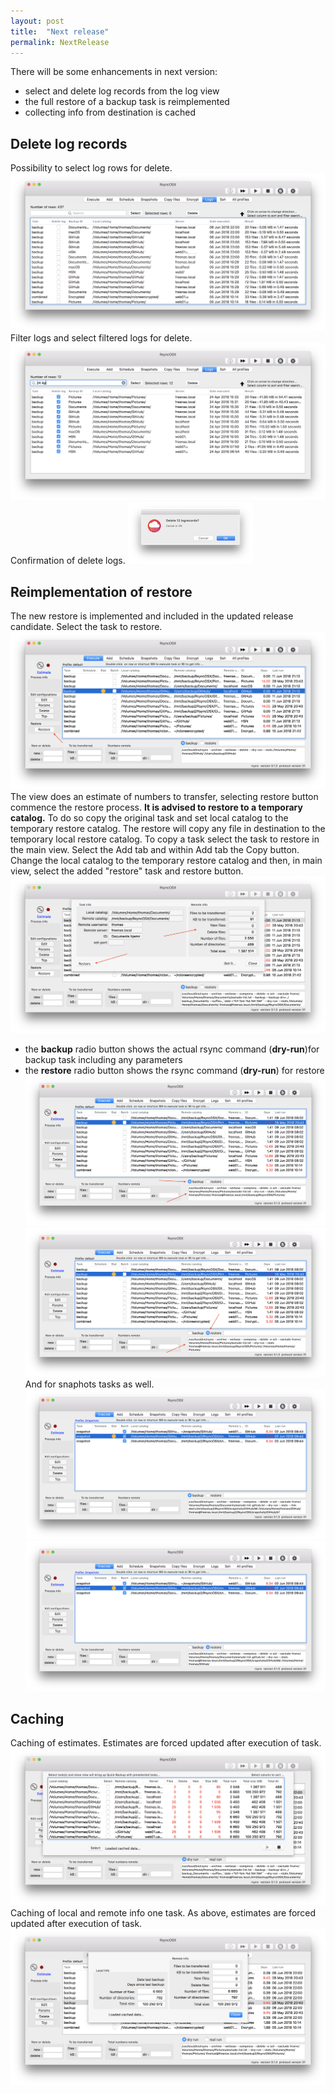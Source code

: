 ```yaml
---
layout: post
title:  "Next release"
permalink: NextRelease
---
```

There will be some enhancements in next version:
- select and delete log records from the log view
- the full restore of a backup task is reimplemented
- collecting info from destination is cached

## Delete log records
Possibility to select log rows for delete.
![](/images/RsyncOSX/v5.4.0/nr3.png)
Filter logs and select filtered logs for delete.
![](/images/RsyncOSX/v5.4.0/nr4.png)
Confirmation of delete logs.
![](/images/RsyncOSX/v5.4.0/nr5.png)

## Reimplementation of restore
The new restore is implemented and included in the updated release candidate.
Select the task to restore.
![](/images/RsyncOSX/v5.4.0/restore1.png)
The view does an estimate of numbers to transfer, selecting restore button commence the restore process. **It is advised to restore to a temporary catalog.** To do so copy the original task and set local catalog to the temporary restore catalog. The restore will copy any file in destination to the temporary local restore catalog. To copy a task select the task to restore in the main view. Select the Add tab and within Add tab the Copy button. Change the local catalog to the temporary restore catalog and then, in main view, select the added "restore" task and restore button.
![](/images/RsyncOSX/v5.4.0/restore2.png)
- the **backup** radio button shows the actual rsync command (**dry-run**)for backup task including any parameters
- the **restore** radio button shows the rsync command (**dry-run**) for restore
![](/images/RsyncOSX/v5.4.0/backup.png)
![](/images/RsyncOSX/v5.4.0/restore.png)
And for snaphots tasks as well.
![](/images/RsyncOSX/v5.4.0/backupsnap.png)
![](/images/RsyncOSX/v5.4.0/restoresnap.png)


## Caching
Caching of estimates. Estimates are forced updated after execution of task.
![](/images/RsyncOSX/v5.4.0/nr1.png)
Caching of local and remote info one task. As above, estimates are forced updated after execution of task.
![](/images/RsyncOSX/v5.4.0/nr2.png)
